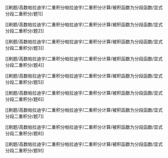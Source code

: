 

[[刷题/高数帕拉迪宇/二重积分帕拉迪宇/二重积分计算/被积函数为分段函数/显式分段二重积分/题1]]

[[刷题/高数帕拉迪宇/二重积分帕拉迪宇/二重积分计算/被积函数为分段函数/显式分段二重积分/题2]]

[[刷题/高数帕拉迪宇/二重积分帕拉迪宇/二重积分计算/被积函数为分段函数/显式分段二重积分/题3]]

[[刷题/高数帕拉迪宇/二重积分帕拉迪宇/二重积分计算/被积函数为分段函数/显式分段二重积分/题4]]

[[刷题/高数帕拉迪宇/二重积分帕拉迪宇/二重积分计算/被积函数为分段函数/显式分段二重积分/题5]]

[[刷题/高数帕拉迪宇/二重积分帕拉迪宇/二重积分计算/被积函数为分段函数/显式分段二重积分/题6]]

[[刷题/高数帕拉迪宇/二重积分帕拉迪宇/二重积分计算/被积函数为分段函数/显式分段二重积分/题7]]

[[刷题/高数帕拉迪宇/二重积分帕拉迪宇/二重积分计算/被积函数为分段函数/显式分段二重积分/题8]]

[[刷题/高数帕拉迪宇/二重积分帕拉迪宇/二重积分计算/被积函数为分段函数/显式分段二重积分/题9]]